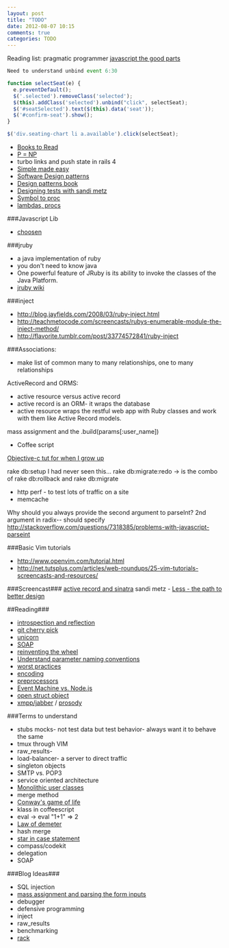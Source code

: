 ```yaml
---
layout: post
title: "TODO"
date: 2012-08-07 10:15
comments: true
categories: TODO
---
```


Reading list: pragmatic programmer
[javascript the good parts](http://www.amazon.com/JavaScript-Good-Parts-Douglas-Crockford/dp/0596517742)

```javascript Unbind
Need to understand unbind event 6:30

function selectSeat(e) {
  e.preventDefault();
  $('.selected').removeClass('selected');
  $(this).addClass('selected').unbind("click", selectSeat);
  $('#seatSelected').text($(this).data('seat'));
  $('#confirm-seat').show();
}

$('div.seating-chart li a.available').click(selectSeat);
```
  - [Books to Read](http://blog.iterate.no/2012/08/19/books-everybody-should-read/)
  - [P = NP](http://web.mit.edu/newsoffice/2009/explainer-pnp.html)
  - turbo links and push state in rails 4
  - [Simple made easy](http://www.infoq.com/presentations/Simple-Made-Easy)
  - [Software Design patterns](http://en.wikipedia.org/wiki/Design_pattern_(computer_science)Domain-specific_patterns)
  - [Design patterns book](http://en.wikipedia.org/wiki/Design_Patterns_(book))
  - [Designing tests with sandi metz](http://vimeo.com/48106365)
- [Symbol to proc](http://www.youtube.com/watch?v=VBC-G6hahWA)
- [lambdas, procs](http://www.skorks.com/2010/05/ruby-procs-and-lambdas-and-the-difference-between-them/)

###Javascript Lib
- [choosen](http://harvesthq.github.com/chosen/)

###jruby
 - a java implementation of ruby
  - you don't need to know java
  - One powerful feature of JRuby is its ability to invoke the classes of the Java Platform.
  - [jruby wiki](https://github.com/jruby/jruby/wiki)

###inject
  - <http://blog.jayfields.com/2008/03/ruby-inject.html>
  - <http://teachmetocode.com/screencasts/rubys-enumerable-module-the-inject-method/>
  - <http://flavorite.tumblr.com/post/33774572841/ruby-inject>

###Associations:
  - make list of common many to many relationships, one to many relationships

ActiveRecord and ORMS:
  - active resource versus active record
  - active record is an ORM- it wraps the database
  - active resource wraps the restful web app with Ruby classes and work with them like Active Record models.

mass assignment and the .build(params[:user_name])

- Coffee script

[Objective-c tut for when I grow up](http://www.wibit.net/market/objective-c_programming)

rake db:setup
I had never seen this...
rake db:migrate:redo -> is the combo of rake db:rollback and rake db:migrate

- http perf - to test lots of traffic on a site
- memcache

Why should you always provide the second argument to parseInt?
2nd argument in radix-- should specify
<http://stackoverflow.com/questions/7318385/problems-with-javascript-parseint>

###Basic Vim tutorials
- <http://www.openvim.com/tutorial.html>
- <http://net.tutsplus.com/articles/web-roundups/25-vim-tutorials-screencasts-and-resources/>

###Screencast###
[active record and sinatra](http://screencasts.org/episodes/activerecord-with-sinatra)
sandi metz - [Less - the path to better design](http://vimeo.com/26330100)

##Reading###
  - [introspection and reflection](http://eimers.blogspot.com/2008/02/reflection-vs-introspection.html)
  - [git cherry pick](http://technosophos.com/content/git-cherry-picking-move-small-code-patches-across-branches)
  - [unicorn](https://github.com/blog/517-unicorn)
  - [SOAP](http://en.wikipedia.org/wiki/SOAP)
  - [reinventing the wheel](http://www.slideshare.net/jnunemaker/dont-repeat-yourself-repeat-others)
  - [Understand parameter naming conventions](http://guides.rubyonrails.org/v2.3.11/form_helpers.html#understanding-parameter-naming-conventions)
  - [worst practices](http://www.oreillynet.com/pub/a/ruby/excerpts/ruby-best-practices/worst-practices.html)
  - [encoding](http://kunststube.net/encoding/)
  - [preprocessors](http://www.slideshare.net/verekia/deep-dive-into-css-preprocessors)
  - [Event Machine vs. Node.js](https://speakerdeck.com/andrew/em-vs-node)
  - [open struct object](http://www.ruby-doc.org/stdlib-1.9.3/libdoc/ostruct/rdoc/OpenStruct.html)
  - [xmpp/jabber](http://home.gna.org/xmpp4r/) / [prosody](http://prosody.im/)

###Terms to understand
  - stubs mocks- not test data but test behavior- always want it to behave the same
  - tmux through VIM
  - raw_results- 
  - load-balancer- a server to direct traffic
  - singleton objects
  - SMTP vs. POP3
  - service oriented architecture
  - [Monolithic user classes](http://stackoverflow.com/questions/3179396/what-does-monolithic-mean)
  - merge method
  - [Conway's game of life](http://en.wikipedia.org/wiki/Conway's_Game_of_Life)
  - klass in coffeescript
  - eval -> eval "1+1" => 2
  - [Law of demeter](http://en.wikipedia.org/wiki/Law_of_Demeter)
  - hash merge
  - [star in case statement](http://www.justskins.com/forums/star-in-case-statements-65943.html)
  - compass/codekit
  - delegation
  - SOAP

###Blog Ideas###
  - SQL injection
  - [mass assignment and parsing the form inputs](http://guides.rubyonrails.org/form_helpers.html#understanding-parameter-naming-conventions)
  - debugger
  - defensive programming
  - inject
  - raw_results
  - benchmarking
  - [rack](http://chneukirchen.org/blog/archive/2007/02/introducing-rack.html)